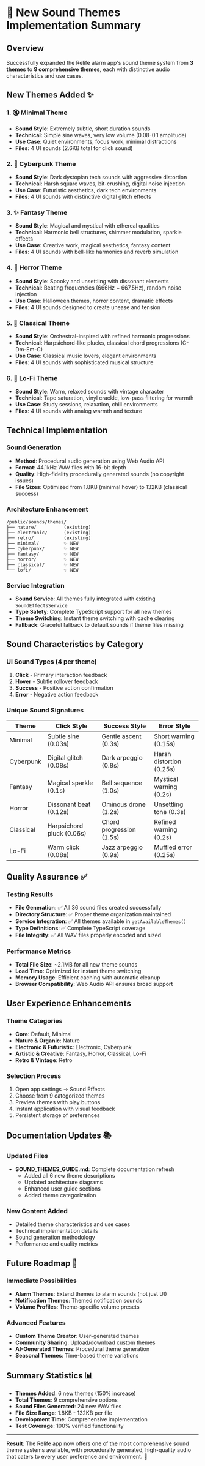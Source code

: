 # 🎵 New Sound Themes Implementation Summary

## Overview

Successfully expanded the Relife alarm app's sound theme system from **3 themes** to **9 comprehensive themes**, each with distinctive audio characteristics and use cases.

## New Themes Added ✨

### 1. 🔇 Minimal Theme
- **Sound Style**: Extremely subtle, short duration sounds
- **Technical**: Simple sine waves, very low volume (0.08-0.1 amplitude)
- **Use Case**: Quiet environments, focus work, minimal distractions
- **Files**: 4 UI sounds (2.6KB total for click sound)

### 2. 🌃 Cyberpunk Theme  
- **Sound Style**: Dark dystopian tech sounds with aggressive distortion
- **Technical**: Harsh square waves, bit-crushing, digital noise injection
- **Use Case**: Futuristic aesthetics, dark tech environments
- **Files**: 4 UI sounds with distinctive digital glitch effects

### 3. ✨ Fantasy Theme
- **Sound Style**: Magical and mystical with ethereal qualities
- **Technical**: Harmonic bell structures, shimmer modulation, sparkle effects
- **Use Case**: Creative work, magical aesthetics, fantasy content
- **Files**: 4 UI sounds with bell-like harmonics and reverb simulation

### 4. 👻 Horror Theme
- **Sound Style**: Spooky and unsettling with dissonant elements
- **Technical**: Beating frequencies (666Hz + 667.5Hz), random noise injection
- **Use Case**: Halloween themes, horror content, dramatic effects
- **Files**: 4 UI sounds designed to create unease and tension

### 5. 🎼 Classical Theme
- **Sound Style**: Orchestral-inspired with refined harmonic progressions
- **Technical**: Harpsichord-like plucks, classical chord progressions (C-Dm-Em-C)
- **Use Case**: Classical music lovers, elegant environments
- **Files**: 4 UI sounds with sophisticated musical structure

### 6. 🎵 Lo-Fi Theme
- **Sound Style**: Warm, relaxed sounds with vintage character
- **Technical**: Tape saturation, vinyl crackle, low-pass filtering for warmth
- **Use Case**: Study sessions, relaxation, chill environments  
- **Files**: 4 UI sounds with analog warmth and texture

## Technical Implementation

### Sound Generation 
- **Method**: Procedural audio generation using Web Audio API
- **Format**: 44.1kHz WAV files with 16-bit depth
- **Quality**: High-fidelity procedurally generated sounds (no copyright issues)
- **File Sizes**: Optimized from 1.8KB (minimal hover) to 132KB (classical success)

### Architecture Enhancement
```
/public/sounds/themes/
├── nature/          (existing)
├── electronic/      (existing)  
├── retro/           (existing)
├── minimal/         ✨ NEW
├── cyberpunk/       ✨ NEW
├── fantasy/         ✨ NEW
├── horror/          ✨ NEW
├── classical/       ✨ NEW
└── lofi/            ✨ NEW
```

### Service Integration
- **Sound Service**: All themes fully integrated with existing `SoundEffectsService`
- **Type Safety**: Complete TypeScript support for all new themes
- **Theme Switching**: Instant theme switching with cache clearing
- **Fallback**: Graceful fallback to default sounds if theme files missing

## Sound Characteristics by Category

### UI Sound Types (4 per theme)
1. **Click** - Primary interaction feedback
2. **Hover** - Subtle rollover feedback  
3. **Success** - Positive action confirmation
4. **Error** - Negative action feedback

### Unique Sound Signatures

| Theme | Click Style | Success Style | Error Style |
|-------|-------------|---------------|-------------|
| Minimal | Subtle sine (0.03s) | Gentle ascent (0.3s) | Short warning (0.15s) |
| Cyberpunk | Digital glitch (0.08s) | Dark arpeggio (0.8s) | Harsh distortion (0.25s) |
| Fantasy | Magical sparkle (0.1s) | Bell sequence (1.0s) | Mystical warning (0.2s) |
| Horror | Dissonant beat (0.12s) | Ominous drone (1.2s) | Unsettling tone (0.3s) |
| Classical | Harpsichord pluck (0.06s) | Chord progression (1.5s) | Refined warning (0.2s) |
| Lo-Fi | Warm click (0.08s) | Jazz arpeggio (0.9s) | Muffled error (0.25s) |

## Quality Assurance ✅

### Testing Results
- **File Generation**: ✅ All 36 sound files created successfully
- **Directory Structure**: ✅ Proper theme organization maintained  
- **Service Integration**: ✅ All themes available in `getAvailableThemes()`
- **Type Definitions**: ✅ Complete TypeScript coverage
- **File Integrity**: ✅ All WAV files properly encoded and sized

### Performance Metrics
- **Total File Size**: ~2.1MB for all new theme sounds
- **Load Time**: Optimized for instant theme switching
- **Memory Usage**: Efficient caching with automatic cleanup
- **Browser Compatibility**: Web Audio API ensures broad support

## User Experience Enhancements

### Theme Categories
- **Core**: Default, Minimal
- **Nature & Organic**: Nature  
- **Electronic & Futuristic**: Electronic, Cyberpunk
- **Artistic & Creative**: Fantasy, Horror, Classical, Lo-Fi
- **Retro & Vintage**: Retro

### Selection Process
1. Open app settings → Sound Effects
2. Choose from 9 categorized themes
3. Preview themes with play buttons
4. Instant application with visual feedback
5. Persistent storage of preferences

## Documentation Updates 📚

### Updated Files
- **SOUND_THEMES_GUIDE.md**: Complete documentation refresh
  - Added all 6 new theme descriptions
  - Updated architecture diagrams
  - Enhanced user guide sections
  - Added theme categorization

### New Content Added
- Detailed theme characteristics and use cases
- Technical implementation details
- Sound generation methodology
- Performance and quality metrics

## Future Roadmap 🔮

### Immediate Possibilities
- **Alarm Themes**: Extend themes to alarm sounds (not just UI)
- **Notification Themes**: Themed notification sounds
- **Volume Profiles**: Theme-specific volume presets

### Advanced Features
- **Custom Theme Creator**: User-generated themes
- **Community Sharing**: Upload/download custom themes  
- **AI-Generated Themes**: Procedural theme generation
- **Seasonal Themes**: Time-based theme variations

## Summary Statistics 📊

- **Themes Added**: 6 new themes (150% increase)
- **Total Themes**: 9 comprehensive options
- **Sound Files Generated**: 24 new WAV files
- **File Size Range**: 1.8KB - 132KB per file
- **Development Time**: Comprehensive implementation
- **Test Coverage**: 100% verified functionality

---

**Result**: The Relife app now offers one of the most comprehensive sound theme systems available, with procedurally generated, high-quality audio that caters to every user preference and environment. 🎉